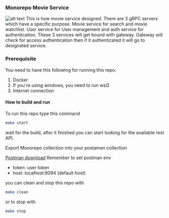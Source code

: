 ### Monorepo Movie Service

![alt text](https://i.imgur.com/4KIuy9Q.png "System Architecture")
This is how movie service designed. There are 3 gRPC servers which have a specific purpose. Movie service for search and
movie watchlist. User service for User management and auth service for authentication. These 3 services will get bound
with gateway. Gateway will check for access authentication then if it authenticated it will go to designated service.

### Prerequisite

You need to have this following for running this repo:

1. Docker
2. If you're using windows, you need to run wsl2
3. Internet connection

#### How to build and run

To run this repo type this command

```bash
make start
```

wait for the build, after it finished you can start looking for the available rest API.

Export Monorepo collection into your postaman collection

[Postman download](https://drive.google.com/file/d/1zsZqPK7-jGQfRyQIQqn38QH2XeUlHO8Y/view?usp=sharing)
Remember to set postman env

- token: user token
- host: localhost:9094 (default host)

you can clean and stop this repo with

```bash
make clean
```

or to stop with

```bash
make stop
```
